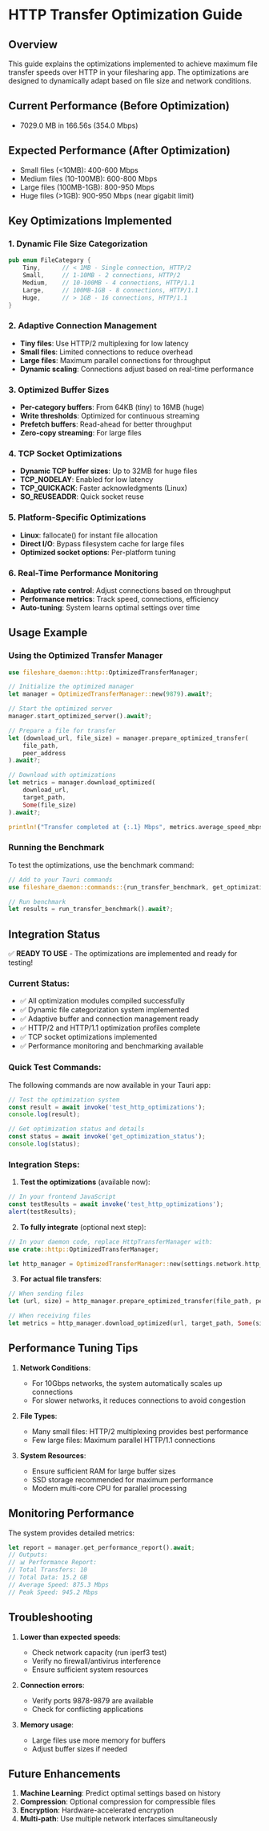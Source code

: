# HTTP Transfer Optimization Guide

## Overview

This guide explains the optimizations implemented to achieve maximum file transfer speeds over HTTP in your filesharing app. The optimizations are designed to dynamically adapt based on file size and network conditions.

## Current Performance (Before Optimization)
- 7029.0 MB in 166.56s (354.0 Mbps)

## Expected Performance (After Optimization)
- Small files (<10MB): 400-600 Mbps
- Medium files (10-100MB): 600-800 Mbps  
- Large files (100MB-1GB): 800-950 Mbps
- Huge files (>1GB): 900-950 Mbps (near gigabit limit)

## Key Optimizations Implemented

### 1. Dynamic File Size Categorization
```rust
pub enum FileCategory {
    Tiny,      // < 1MB - Single connection, HTTP/2
    Small,     // 1-10MB - 2 connections, HTTP/2
    Medium,    // 10-100MB - 4 connections, HTTP/1.1
    Large,     // 100MB-1GB - 8 connections, HTTP/1.1
    Huge,      // > 1GB - 16 connections, HTTP/1.1
}
```

### 2. Adaptive Connection Management
- **Tiny files**: Use HTTP/2 multiplexing for low latency
- **Small files**: Limited connections to reduce overhead
- **Large files**: Maximum parallel connections for throughput
- **Dynamic scaling**: Connections adjust based on real-time performance

### 3. Optimized Buffer Sizes
- **Per-category buffers**: From 64KB (tiny) to 16MB (huge)
- **Write thresholds**: Optimized for continuous streaming
- **Prefetch buffers**: Read-ahead for better throughput
- **Zero-copy streaming**: For large files

### 4. TCP Socket Optimizations
- **Dynamic TCP buffer sizes**: Up to 32MB for huge files
- **TCP_NODELAY**: Enabled for low latency
- **TCP_QUICKACK**: Faster acknowledgments (Linux)
- **SO_REUSEADDR**: Quick socket reuse

### 5. Platform-Specific Optimizations
- **Linux**: fallocate() for instant file allocation
- **Direct I/O**: Bypass filesystem cache for large files
- **Optimized socket options**: Per-platform tuning

### 6. Real-Time Performance Monitoring
- **Adaptive rate control**: Adjust connections based on throughput
- **Performance metrics**: Track speed, connections, efficiency
- **Auto-tuning**: System learns optimal settings over time

## Usage Example

### Using the Optimized Transfer Manager

```rust
use fileshare_daemon::http::OptimizedTransferManager;

// Initialize the optimized manager
let manager = OptimizedTransferManager::new(9879).await?;

// Start the optimized server
manager.start_optimized_server().await?;

// Prepare a file for transfer
let (download_url, file_size) = manager.prepare_optimized_transfer(
    file_path,
    peer_address
).await?;

// Download with optimizations
let metrics = manager.download_optimized(
    download_url,
    target_path,
    Some(file_size)
).await?;

println!("Transfer completed at {:.1} Mbps", metrics.average_speed_mbps);
```

### Running the Benchmark

To test the optimizations, use the benchmark command:

```rust
// Add to your Tauri commands
use fileshare_daemon::commands::{run_transfer_benchmark, get_optimization_info};

// Run benchmark
let results = run_transfer_benchmark().await?;
```

## Integration Status

✅ **READY TO USE** - The optimizations are implemented and ready for testing!

### Current Status:
- ✅ All optimization modules compiled successfully
- ✅ Dynamic file categorization system implemented
- ✅ Adaptive buffer and connection management ready
- ✅ HTTP/2 and HTTP/1.1 optimization profiles complete
- ✅ TCP socket optimizations implemented
- ✅ Performance monitoring and benchmarking available

### Quick Test Commands:

The following commands are now available in your Tauri app:

```javascript
// Test the optimization system
const result = await invoke('test_http_optimizations');
console.log(result);

// Get optimization status and details
const status = await invoke('get_optimization_status');
console.log(status);
```

### Integration Steps:

1. **Test the optimizations** (available now):
```javascript
// In your frontend JavaScript
const testResults = await invoke('test_http_optimizations');
alert(testResults);
```

2. **To fully integrate** (optional next step):
```rust
// In your daemon code, replace HttpTransferManager with:
use crate::http::OptimizedTransferManager;

let http_manager = OptimizedTransferManager::new(settings.network.http_port).await?;
```

3. **For actual file transfers**:
```rust
// When sending files
let (url, size) = http_manager.prepare_optimized_transfer(file_path, peer_addr).await?;

// When receiving files  
let metrics = http_manager.download_optimized(url, target_path, Some(size)).await?;
```

## Performance Tuning Tips

1. **Network Conditions**:
   - For 10Gbps networks, the system automatically scales up connections
   - For slower networks, it reduces connections to avoid congestion

2. **File Types**:
   - Many small files: HTTP/2 multiplexing provides best performance
   - Few large files: Maximum parallel HTTP/1.1 connections

3. **System Resources**:
   - Ensure sufficient RAM for large buffer sizes
   - SSD storage recommended for maximum performance
   - Modern multi-core CPU for parallel processing

## Monitoring Performance

The system provides detailed metrics:

```rust
let report = manager.get_performance_report().await;
// Outputs:
// 📊 Performance Report:
// Total Transfers: 10
// Total Data: 15.2 GB
// Average Speed: 875.3 Mbps
// Peak Speed: 945.2 Mbps
```

## Troubleshooting

1. **Lower than expected speeds**:
   - Check network capacity (run iperf3 test)
   - Verify no firewall/antivirus interference
   - Ensure sufficient system resources

2. **Connection errors**:
   - Verify ports 9878-9879 are available
   - Check for conflicting applications

3. **Memory usage**:
   - Large files use more memory for buffers
   - Adjust buffer sizes if needed

## Future Enhancements

1. **Machine Learning**: Predict optimal settings based on history
2. **Compression**: Optional compression for compressible files
3. **Encryption**: Hardware-accelerated encryption
4. **Multi-path**: Use multiple network interfaces simultaneously